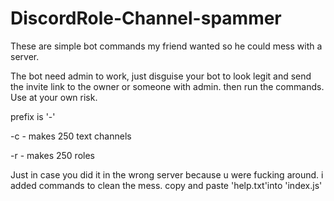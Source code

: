 # DiscordRole-Channel-spammer
These are simple bot commands my friend wanted so he could mess with a server.

The bot need admin to work, just disguise your bot  to look legit and send the invite link to  the owner or someone with admin. then run the commands.
Use at your own risk.

prefix is '-'

-c         -  makes 250 text channels

-r         -  makes 250 roles 
  
Just in case you did it in the wrong server because u were fucking around. i added commands to clean the mess. 
copy and paste 'help.txt'into 'index.js' 
  
  
  
  
